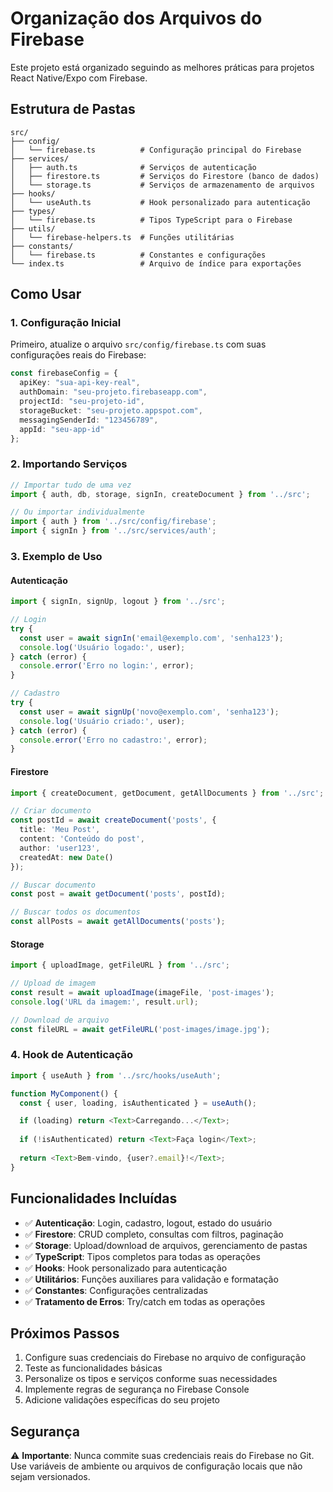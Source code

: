 # Organização dos Arquivos do Firebase

Este projeto está organizado seguindo as melhores práticas para projetos React Native/Expo com Firebase.

## Estrutura de Pastas

```
src/
├── config/
│   └── firebase.ts          # Configuração principal do Firebase
├── services/
│   ├── auth.ts              # Serviços de autenticação
│   ├── firestore.ts         # Serviços do Firestore (banco de dados)
│   └── storage.ts           # Serviços de armazenamento de arquivos
├── hooks/
│   └── useAuth.ts           # Hook personalizado para autenticação
├── types/
│   └── firebase.ts          # Tipos TypeScript para o Firebase
├── utils/
│   └── firebase-helpers.ts  # Funções utilitárias
├── constants/
│   └── firebase.ts          # Constantes e configurações
└── index.ts                 # Arquivo de índice para exportações
```

## Como Usar

### 1. Configuração Inicial

Primeiro, atualize o arquivo `src/config/firebase.ts` com suas configurações reais do Firebase:

```typescript
const firebaseConfig = {
  apiKey: "sua-api-key-real",
  authDomain: "seu-projeto.firebaseapp.com",
  projectId: "seu-projeto-id",
  storageBucket: "seu-projeto.appspot.com",
  messagingSenderId: "123456789",
  appId: "seu-app-id"
};
```

### 2. Importando Serviços

```typescript
// Importar tudo de uma vez
import { auth, db, storage, signIn, createDocument } from '../src';

// Ou importar individualmente
import { auth } from '../src/config/firebase';
import { signIn } from '../src/services/auth';
```

### 3. Exemplo de Uso

#### Autenticação
```typescript
import { signIn, signUp, logout } from '../src';

// Login
try {
  const user = await signIn('email@exemplo.com', 'senha123');
  console.log('Usuário logado:', user);
} catch (error) {
  console.error('Erro no login:', error);
}

// Cadastro
try {
  const user = await signUp('novo@exemplo.com', 'senha123');
  console.log('Usuário criado:', user);
} catch (error) {
  console.error('Erro no cadastro:', error);
}
```

#### Firestore
```typescript
import { createDocument, getDocument, getAllDocuments } from '../src';

// Criar documento
const postId = await createDocument('posts', {
  title: 'Meu Post',
  content: 'Conteúdo do post',
  author: 'user123',
  createdAt: new Date()
});

// Buscar documento
const post = await getDocument('posts', postId);

// Buscar todos os documentos
const allPosts = await getAllDocuments('posts');
```

#### Storage
```typescript
import { uploadImage, getFileURL } from '../src';

// Upload de imagem
const result = await uploadImage(imageFile, 'post-images');
console.log('URL da imagem:', result.url);

// Download de arquivo
const fileURL = await getFileURL('post-images/image.jpg');
```

### 4. Hook de Autenticação

```typescript
import { useAuth } from '../src/hooks/useAuth';

function MyComponent() {
  const { user, loading, isAuthenticated } = useAuth();

  if (loading) return <Text>Carregando...</Text>;
  
  if (!isAuthenticated) return <Text>Faça login</Text>;
  
  return <Text>Bem-vindo, {user?.email}!</Text>;
}
```

## Funcionalidades Incluídas

- ✅ **Autenticação**: Login, cadastro, logout, estado do usuário
- ✅ **Firestore**: CRUD completo, consultas com filtros, paginação
- ✅ **Storage**: Upload/download de arquivos, gerenciamento de pastas
- ✅ **TypeScript**: Tipos completos para todas as operações
- ✅ **Hooks**: Hook personalizado para autenticação
- ✅ **Utilitários**: Funções auxiliares para validação e formatação
- ✅ **Constantes**: Configurações centralizadas
- ✅ **Tratamento de Erros**: Try/catch em todas as operações

## Próximos Passos

1. Configure suas credenciais do Firebase no arquivo de configuração
2. Teste as funcionalidades básicas
3. Personalize os tipos e serviços conforme suas necessidades
4. Implemente regras de segurança no Firebase Console
5. Adicione validações específicas do seu projeto

## Segurança

⚠️ **Importante**: Nunca commite suas credenciais reais do Firebase no Git. Use variáveis de ambiente ou arquivos de configuração locais que não sejam versionados.
